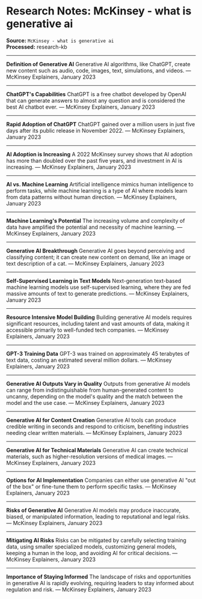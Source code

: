 # Research Notes: McKinsey - what is generative ai

**Source:** `McKinsey - what is generative ai`  
**Processed:** research-kb

---

**Definition of Generative AI**
Generative AI algorithms, like ChatGPT, create new content such as audio, code, images, text, simulations, and videos. — McKinsey Explainers, January 2023

---
**ChatGPT's Capabilities**
ChatGPT is a free chatbot developed by OpenAI that can generate answers to almost any question and is considered the best AI chatbot ever. — McKinsey Explainers, January 2023

---
**Rapid Adoption of ChatGPT**
ChatGPT gained over a million users in just five days after its public release in November 2022. — McKinsey Explainers, January 2023

---
**AI Adoption is Increasing**
A 2022 McKinsey survey shows that AI adoption has more than doubled over the past five years, and investment in AI is increasing. — McKinsey Explainers, January 2023

---
**AI vs. Machine Learning**
Artificial intelligence mimics human intelligence to perform tasks, while machine learning is a type of AI where models learn from data patterns without human direction. — McKinsey Explainers, January 2023

---
**Machine Learning's Potential**
The increasing volume and complexity of data have amplified the potential and necessity of machine learning. — McKinsey Explainers, January 2023

---
**Generative AI Breakthrough**
Generative AI goes beyond perceiving and classifying content; it can create new content on demand, like an image or text description of a cat. — McKinsey Explainers, January 2023

---
**Self-Supervised Learning in Text Models**
Next-generation text-based machine learning models use self-supervised learning, where they are fed massive amounts of text to generate predictions. — McKinsey Explainers, January 2023

---
**Resource Intensive Model Building**
Building generative AI models requires significant resources, including talent and vast amounts of data, making it accessible primarily to well-funded tech companies. — McKinsey Explainers, January 2023

---
**GPT-3 Training Data**
GPT-3 was trained on approximately 45 terabytes of text data, costing an estimated several million dollars. — McKinsey Explainers, January 2023

---
**Generative AI Outputs Vary in Quality**
Outputs from generative AI models can range from indistinguishable from human-generated content to uncanny, depending on the model's quality and the match between the model and the use case. — McKinsey Explainers, January 2023

---
**Generative AI for Content Creation**
Generative AI tools can produce credible writing in seconds and respond to criticism, benefiting industries needing clear written materials. — McKinsey Explainers, January 2023

---
**Generative AI for Technical Materials**
Generative AI can create technical materials, such as higher-resolution versions of medical images. — McKinsey Explainers, January 2023

---
**Options for AI Implementation**
Companies can either use generative AI "out of the box" or fine-tune them to perform specific tasks. — McKinsey Explainers, January 2023

---
**Risks of Generative AI**
Generative AI models may produce inaccurate, biased, or manipulated information, leading to reputational and legal risks. — McKinsey Explainers, January 2023

---
**Mitigating AI Risks**
Risks can be mitigated by carefully selecting training data, using smaller specialized models, customizing general models, keeping a human in the loop, and avoiding AI for critical decisions. — McKinsey Explainers, January 2023

---
**Importance of Staying Informed**
The landscape of risks and opportunities in generative AI is rapidly evolving, requiring leaders to stay informed about regulation and risk. — McKinsey Explainers, January 2023